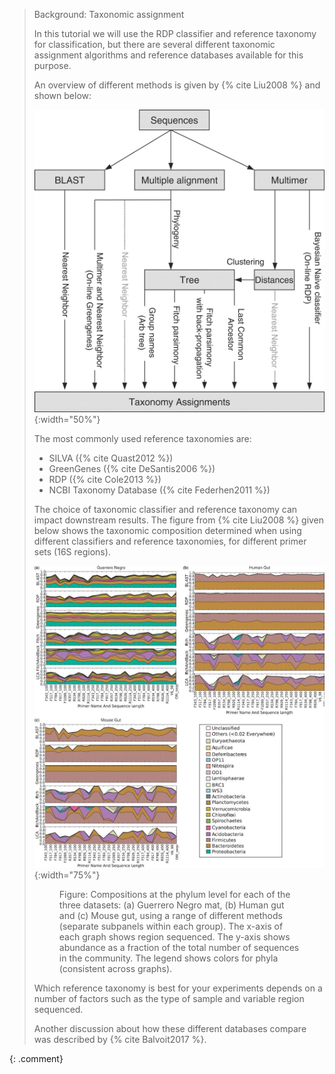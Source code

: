 > <comment-title>Background: Taxonomic assignment</comment-title>
>
> In this tutorial we will use the RDP classifier and reference taxonomy for classification, but there are several different taxonomic
> assignment algorithms and reference databases available for this purpose.
>
> An overview of different methods is given by {% cite Liu2008 %} and shown below:
>
> ![overview of different methods for taxonomy assignment](../../images/classification_methods.jpg){:width="50%"}
>
> The most commonly used reference taxonomies are:
>
>  - SILVA ({% cite Quast2012 %})
>  - GreenGenes ({% cite DeSantis2006 %})
>  - RDP ({% cite Cole2013 %})
>  - NCBI Taxonomy Database ({% cite Federhen2011 %})
>
> The choice of taxonomic classifier and reference taxonomy can impact downstream results. The figure from {% cite Liu2008 %}
> given below shows the taxonomic composition determined when using different classifiers and reference taxonomies, for different primer sets (16S regions).
>
> ![comparison of reference taxonomies](../../images/reference_taxonomy_comparison.jpg "Compositions at the phylum level for each of the three datasets: (a) Guerrero Negro mat, (b) Human gut and (c) Mouse gut, using a range of different methods (separate subpanels within each group). The x-axis of each graph shows region sequenced. The y-axis shows abundance as a fraction of the total number of sequences in the community. The legend shows colors for phyla (consistent across graphs)."){:width="75%"}
>
> <!-- figure captions not working in includes, hardcode html til fixed -->
> <figure><figcaption><span class="figcaption-prefix">Figure:</span> Compositions at the phylum level for each of the three datasets: (a) Guerrero Negro mat, (b) Human gut and (c) Mouse gut, using a range of different methods (separate subpanels within each group). The x-axis of each graph shows region sequenced. The y-axis shows abundance as a fraction of the total number of sequences in the community. The legend shows colors for phyla (consistent across graphs). </figcaption></figure>
>
> Which reference taxonomy is best for your experiments depends on a number of factors such as the type of sample and variable region sequenced.
>
> Another discussion about how these different databases compare was described by {% cite Balvoit2017 %}.
>
{: .comment}

